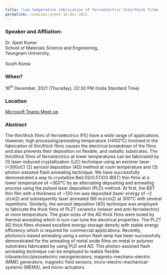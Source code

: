 ```yaml
---
title: "Low-temperature fabrication of ferroelectric thin/thick films for energy storage and energy harvesting applications (16/12/21)"
permalink: /seminar/ajeet-16-dec-2021
---
```

### Speaker and Affliation:
Dr. Ajeet Kumar<br>
School of Materials Science and Engineering, <br> 
Yeungnam University,<br>  
South Korea 

### When?
16<sup>th</sup> December, 2021 (Thursday), 02:30 PM (India Standard Time)

### Location
<a href="https://teams.microsoft.com/l/meetup-join/19%3ameeting_MjBkM2FlNTAtMGQ3MC00ZmMwLTkzM2YtNzI4YjRlZTIxYmQ3%40thread.v2/0?context=%7b%22Tid%22%3a%226f15cd97-f6a7-41e3-b2c5-ad4193976476%22%2c%22Oid%22%3a%220adae817-f942-4c15-8bde-73332579a6ee%22%7d" target="_blank">Microsoft Teams Meet-up</a>

### Abstract
The thin/thick films of ferroelectrics (FE) have a wide range of applications. However, high processing/annealing temperature (≥600°C) involved in the fabrication of thin/thick films causes the electrical breakdown of the films and also prevents their deposition on flexible, and metallic substrates. The thin/thick films of ferroelectrics at lower temperatures can be fabricated by (1) laser-induced crystallization (LIC) technique using an excimer laser (<300oC) (2) aerosol deposition (AD) method at room temperature and (3) photon-assisted flash annealing technique. We have successfully demonstrated a way to crystallize Ba0.5Sr0.5TiO3 (BST) thin films at a lower temperature of ~300°C by an alternating depositing and annealing process using the pulsed laser deposition (PLD) method. At first, the BST thin film with a thickness of ~120 nm was deposited (laser energy of ~2 J/cm2) and subsequently laser annealed (66 mJ/cm2) at 300°C with several repetitions. Similarly, the aerosol deposition (AD) technique was employed to fabricate the thick films of PLZT ceramics (relaxor and anti-ferroelectric) at room temperature. The grain sizes of the AD thick films were tuned by thermal annealing which in turn can tune the electrical properties. The PLZT AD thick films showed excellent energy-storage density with stable energy efficiency which is required for commercial applications. Recently, photonics-based annealing using a xenon flash lamp has been successfully demonstrated for the annealing of metal oxide films on metal or polymer substrates fabricated by using PLD and AD. This photon-assisted flash annealing technique can be employed to realize flexible triboelectric/piezoelectric nanogenerators, magneto-mechano-electric (MME) generators, magnetic field sensors, micro-electro-mechanical-systems (MEMS), and micro-actuators. 
 
